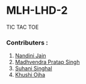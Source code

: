 # MLH-LHD-2

TIC TAC TOE


### Contributers : 

1. [Nandini Jain](https://github.com/nandiniinj)<br>
2. [Madhvendra Pratap Singh](https://github.com/rajsingh018)<br>
3. [Suhani Singhal](https://github.com/suhani3502)<br>
4. [Khushi Ojha](https://github.com/khushiojha) <br>
